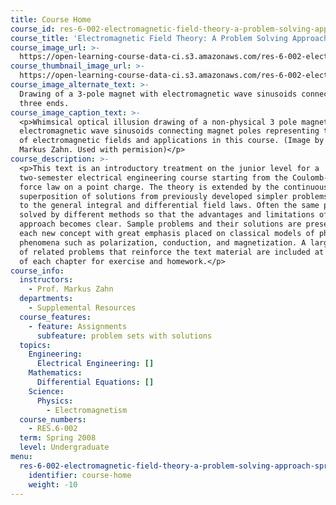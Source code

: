 ```yaml
---
title: Course Home
course_id: res-6-002-electromagnetic-field-theory-a-problem-solving-approach-spring-2008
course_title: 'Electromagnetic Field Theory: A Problem Solving Approach'
course_image_url: >-
  https://open-learning-course-data-ci.s3.amazonaws.com/res-6-002-electromagnetic-field-theory-a-problem-solving-approach-spring-2008/ae533dcb2d0e5df13984cd1d92dcf691_res-6-002s08.jpg
course_thumbnail_image_url: >-
  https://open-learning-course-data-ci.s3.amazonaws.com/res-6-002-electromagnetic-field-theory-a-problem-solving-approach-spring-2008/79e93ed890b1cf058250db9117492ff6_res-6-002s08-th.jpg
course_image_alternate_text: >-
  Drawing of a 3-pole magnet with electromagnetic wave sinusoids connecting the
  three ends.
course_image_caption_text: >-
  <p>Whimsical optical illusion drawing of a non-physical 3 pole magnet with
  electromagnetic wave sinusoids connecting magnet poles representing the study
  of electromagnetic fields and applications in this course. (Image by Prof.
  Markus Zahn. Used with permision)</p>
course_description: >-
  <p>This text is an introductory treatment on the junior level for a
  two-semester electrical engineering course starting from the Coulomb-Lorentz
  force law on a point charge. The theory is extended by the continuous
  superposition of solutions from previously developed simpler problems leading
  to the general integral and differential field laws. Often the same problem is
  solved by different methods so that the advantages and limitations of each
  approach becomes clear. Sample problems and their solutions are presented for
  each new concept with great emphasis placed on classical models of physical
  phenomena such as polarization, conduction, and magnetization. A large variety
  of related problems that reinforce the text material are included at the end
  of each chapter for exercise and homework.</p>
course_info:
  instructors:
    - Prof. Markus Zahn
  departments:
    - Supplemental Resources
  course_features:
    - feature: Assignments
      subfeature: problem sets with solutions
  topics:
    Engineering:
      Electrical Engineering: []
    Mathematics:
      Differential Equations: []
    Science:
      Physics:
        - Electromagnetism
  course_numbers:
    - RES.6-002
  term: Spring 2008
  level: Undergraduate
menu:
  res-6-002-electromagnetic-field-theory-a-problem-solving-approach-spring-2008:
    identifier: course-home
    weight: -10
---
```

